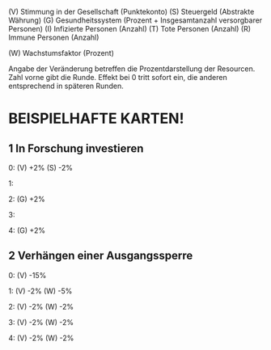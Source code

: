 (V) Stimmung in der Gesellschaft (Punktekonto)
(S) Steuergeld (Abstrakte Währung)
(G) Gesundheitssystem (Prozent + Insgesamtanzahl versorgbarer Personen)
(I) Infizierte Personen (Anzahl)
(T) Tote Personen (Anzahl)
(R) Immune Personen (Anzahl)

(W) Wachstumsfaktor (Prozent)

Angabe der Veränderung betreffen die Prozentdarstellung der Resourcen.
Zahl vorne gibt die Runde. Effekt bei 0 tritt sofort ein, die anderen entsprechend in späteren Runden.

BEISPIELHAFTE KARTEN!
=====================

## 1 In Forschung investieren

0: (V) +2% (S) -2%

1:

2: (G) +2%

3:

4: (G) +2%

## 2 Verhängen einer Ausgangssperre

0: (V) -15%

1: (V) -2% (W) -5%

2: (V) -2% (W) -2%

3: (V) -2% (W) -2%

4: (V) -2% (W) -2%
